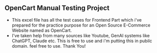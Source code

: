 ## OpenCart Manual Testing Project

- This excel file has all the test cases for Frontend Part which i've prepared for the practice purpose for an Open Source E-Commerce Website named as OpenCart.
- I've taken help from many sources like Youtube, GenAI systems like ChatGPT, Claude etc. This is free to use and i'm putting this in pubilc domain. feel free to use. Thank You!

